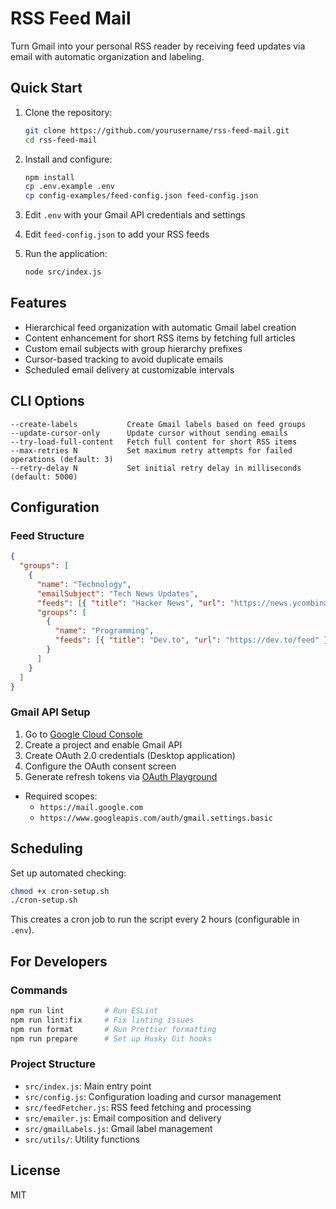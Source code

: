 # RSS Feed Mail

Turn Gmail into your personal RSS reader by receiving feed updates via email with automatic organization and labeling.

## Quick Start

1. Clone the repository:

   ```bash
   git clone https://github.com/yourusername/rss-feed-mail.git
   cd rss-feed-mail
   ```

2. Install and configure:

   ```bash
   npm install
   cp .env.example .env
   cp config-examples/feed-config.json feed-config.json
   ```

3. Edit `.env` with your Gmail API credentials and settings

4. Edit `feed-config.json` to add your RSS feeds

5. Run the application:

   ```bash
   node src/index.js
   ```

## Features

- Hierarchical feed organization with automatic Gmail label creation
- Content enhancement for short RSS items by fetching full articles
- Custom email subjects with group hierarchy prefixes
- Cursor-based tracking to avoid duplicate emails
- Scheduled email delivery at customizable intervals

## CLI Options

```
--create-labels           Create Gmail labels based on feed groups
--update-cursor-only      Update cursor without sending emails
--try-load-full-content   Fetch full content for short RSS items
--max-retries N           Set maximum retry attempts for failed operations (default: 3)
--retry-delay N           Set initial retry delay in milliseconds (default: 5000)
```

## Configuration

### Feed Structure

```json
{
  "groups": [
    {
      "name": "Technology",
      "emailSubject": "Tech News Updates",
      "feeds": [{ "title": "Hacker News", "url": "https://news.ycombinator.com/rss" }],
      "groups": [
        {
          "name": "Programming",
          "feeds": [{ "title": "Dev.to", "url": "https://dev.to/feed" }]
        }
      ]
    }
  ]
}
```

### Gmail API Setup

1. Go to [Google Cloud Console](https://console.cloud.google.com/)
2. Create a project and enable Gmail API
3. Create OAuth 2.0 credentials (Desktop application)
4. Configure the OAuth consent screen
5. Generate refresh tokens via [OAuth Playground](https://developers.google.com/oauthplayground/)

- Required scopes:
  - `https://mail.google.com`
  - `https://www.googleapis.com/auth/gmail.settings.basic`

## Scheduling

Set up automated checking:

```bash
chmod +x cron-setup.sh
./cron-setup.sh
```

This creates a cron job to run the script every 2 hours (configurable in `.env`).

## For Developers

### Commands

```bash
npm run lint         # Run ESLint
npm run lint:fix     # Fix linting issues
npm run format       # Run Prettier formatting
npm run prepare      # Set up Husky Git hooks
```

### Project Structure

- `src/index.js`: Main entry point
- `src/config.js`: Configuration loading and cursor management
- `src/feedFetcher.js`: RSS feed fetching and processing
- `src/emailer.js`: Email composition and delivery
- `src/gmailLabels.js`: Gmail label management
- `src/utils/`: Utility functions

## License

MIT
